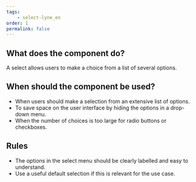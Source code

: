 ```yaml
---
tags: 
    - select-lyne_en
order: 1
permalink: false
---
```


## What does the component do?
A select allows users to make a choice from a list of several options.

## When should the component be used?
* When users should make a selection from an extensive list of options.
* To save space on the user interface by hiding the options in a drop-down menu.
* When the number of choices is too large for radio buttons or checkboxes.

## Rules
* The options in the select menu should be clearly labelled and easy to understand.
* Use a useful default selection if this is relevant for the use case.